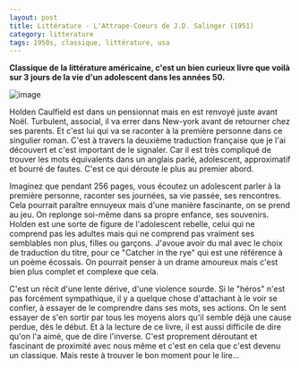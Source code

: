 ```yaml
---
layout: post
title: Littérature - L'Attrape-Coeurs de J.D. Salinger (1951)
category: litterature
tags: 1950s, classique, littérature, usa
---
```

**Classique de la littérature américaine, c'est un bien curieux livre que voilà sur 3 jours de la vie d'un adolescent dans les années 50.**

![image](https://filedn.eu/llqi9IBxlYouGRXYG2xlROb/img/2018/lattrape-coeurs.jpg)

Holden Caulfield est dans un pensionnat mais en est renvoyé juste avant Noël. Turbulent, associal, il va errer dans New-york avant de retourner chez ses parents. Et c'est lui qui va se raconter à la première personne dans ce singulier roman. C'est à travers la deuxième traduction française que je l'ai découvert et c'est important de le signaler. Car il est très compliqué de trouver les mots équivalents dans un anglais parlé, adolescent, approximatif et bourré de fautes. C'est ce qui déroute le plus au premier abord.

Imaginez que pendant 256 pages, vous écoutez un adolescent parler à la première personne, raconter ses journées, sa vie passée, ses rencontres. Cela pourrait paraître ennuyeux mais d'une manière fascinante, on se prend au jeu. On replonge soi-même dans sa propre enfance, ses souvenirs. Holden est une sorte de figure de l'adolescent rebelle, celui qui ne comprend pas les adultes mais qui ne comprend pas vraiment ses semblables non plus, filles ou garçons. J'avoue avoir du mal avec le choix de traduction du titre, pour ce "Catcher in the rye" qui est une référence à un poème écossais. On pourrait penser à un drame amoureux mais c'est bien plus complet et complexe que cela.

C'est un récit d'une lente dérive, d'une violence sourde. Si le "héros" n'est pas forcément sympathique, il y a quelque chose d'attachant à le voir se confier, à essayer de le comprendre dans ses mots, ses actions. On le sent essayer de s'en sortir par tous les moyens alors qu'il semble déjà une cause perdue, dès le début. Et à la lecture de ce livre, il est aussi difficile de dire qu'on l'a aimé, que de dire l'inverse. C'est proprement déroutant et fascinant de proximité avec nous même et c'est en cela que c'est devenu un classique. Mais reste à trouver le bon moment pour le lire...
